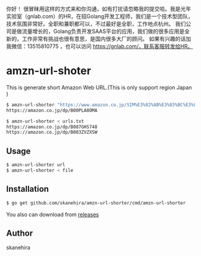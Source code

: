 你好！
很冒昧用这样的方式来和你沟通，如有打扰请忽略我的提交哈。我是光年实验室（gnlab.com）的HR，在招Golang开发工程师，我们是一个技术型团队，技术氛围非常好。全职和兼职都可以，不过最好是全职，工作地点杭州。
我们公司是做流量增长的，Golang负责开发SAAS平台的应用，我们做的很多应用是全新的，工作非常有挑战也很有意思，是国内很多大厂的顾问。
如果有兴趣的话加我微信：13515810775  ，也可以访问 https://gnlab.com/，联系客服转发给HR。
# amzn-url-shoter
This is generate short Amazon Web URL.(This is only support region Japan )

```sh
$ amzn-url-shorter "https://www.amazon.co.jp/SIM%E3%82%AB%E3%83%BC%E3%83%89-SIM%E5%BE%8C%E6%97%A5%E3%81%8A%E5%B1%8A%E3%81%91-%E3%83%89%E3%82%B3-NIFMO-01-02/dp/B00PLA8OMA"
https://amazon.co.jp/dp/B00PLA8OMA

$ amzn-url-shorter < urls.txt
https://amazon.co.jp/dp/B087GHS748
https://amazon.co.jp/dp/B083ZVZXSW
```

## Usage
```sh
$ amzn-url-shorter url
$ amzn-url-shorter < file
```

## Installation
```sh
$ go get github.com/skanehira/amzn-url-shorter/cmd/amzn-url-shorter
```

You also can download from [releases](https://github.com/skanehira/amzn-url-shorter/releases)

## Author
skanehira
